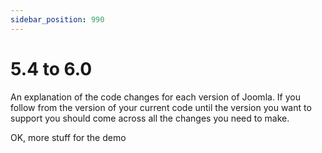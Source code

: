 ```yaml
---
sidebar_position: 990
---
```


# 5.4 to 6.0

An explanation of the code changes for each version of Joomla.
If you follow from the version of your current code until the version you want to support you should come across all the changes you need to make.

OK, more stuff for the demo